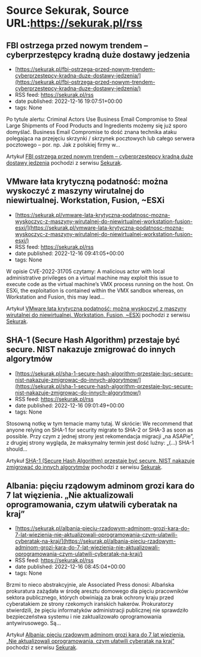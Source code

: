 # Source Sekurak, Source URL:https://sekurak.pl/rss

## FBI ostrzega przed nowym trendem – cyberprzestępcy kradną duże dostawy jedzenia
 - [https://sekurak.pl/fbi-ostrzega-przed-nowym-trendem-cyberprzestepcy-kradna-duze-dostawy-jedzenia/](https://sekurak.pl/fbi-ostrzega-przed-nowym-trendem-cyberprzestepcy-kradna-duze-dostawy-jedzenia/)
 - RSS feed: https://sekurak.pl/rss
 - date published: 2022-12-16 19:07:51+00:00
 - tags: None

<p>Po tytule alertu: Criminal Actors Use Business Email Compromise to Steal Large Shipments of Food Products and Ingredients możemy się już sporo domyślać. Business Email Compromise to dość znana technika ataku polegająca na przejęciu skrzynki / skrzynek pocztowych lub całego serwera pocztowego &#8211; por. np. Jak z polskiej firmy w...</p>
<p>Artykuł <a href="https://sekurak.pl/fbi-ostrzega-przed-nowym-trendem-cyberprzestepcy-kradna-duze-dostawy-jedzenia/" rel="nofollow">FBI ostrzega przed nowym trendem &#8211; cyberprzestępcy kradną duże dostawy jedzenia</a> pochodzi z serwisu <a href="https://sekurak.pl" rel="nofollow">Sekurak</a>.</p>

## VMware łata krytyczną podatność: można wyskoczyć z maszyny wirutalnej do niewirtualnej. Workstation, Fusion, ~ESXi
 - [https://sekurak.pl/vmware-lata-krytyczna-podatnosc-mozna-wyskoczyc-z-maszyny-wirutalnej-do-niewirtualnej-workstation-fusion-esxi/](https://sekurak.pl/vmware-lata-krytyczna-podatnosc-mozna-wyskoczyc-z-maszyny-wirutalnej-do-niewirtualnej-workstation-fusion-esxi/)
 - RSS feed: https://sekurak.pl/rss
 - date published: 2022-12-16 09:41:05+00:00
 - tags: None

<p>W opisie CVE-2022-31705 czytamy: A malicious actor with local administrative privileges on a virtual machine may exploit this issue to execute code as the virtual machine&#8217;s VMX process running on the host. On ESXi, the exploitation is contained within the VMX sandbox whereas, on Workstation and Fusion, this may lead...</p>
<p>Artykuł <a href="https://sekurak.pl/vmware-lata-krytyczna-podatnosc-mozna-wyskoczyc-z-maszyny-wirutalnej-do-niewirtualnej-workstation-fusion-esxi/" rel="nofollow">VMware łata krytyczną podatność: można wyskoczyć z maszyny wirutalnej do niewirtualnej. Workstation, Fusion, ~ESXi</a> pochodzi z serwisu <a href="https://sekurak.pl" rel="nofollow">Sekurak</a>.</p>

## SHA-1 (Secure Hash Algorithm) przestaje być secure. NIST nakazuje zmigrować do innych algorytmów
 - [https://sekurak.pl/sha-1-secure-hash-algorithm-przestaje-byc-secure-nist-nakazuje-zmigrowac-do-innych-algorytmow/](https://sekurak.pl/sha-1-secure-hash-algorithm-przestaje-byc-secure-nist-nakazuje-zmigrowac-do-innych-algorytmow/)
 - RSS feed: https://sekurak.pl/rss
 - date published: 2022-12-16 09:01:49+00:00
 - tags: None

<p>Stosowną notkę w tym temacie mamy tutaj. W skrócie: We recommend that anyone relying on SHA-1 for security migrate to SHA-2 or SHA-3 as soon as possible. Przy czym z jednej strony jest rekomendacja migracji &#8222;na ASAPie&#8221;, z drugiej strony wygląda, że maksymalny termin jest dość luźny: &#8222;(&#8230;) SHA-1 should...</p>
<p>Artykuł <a href="https://sekurak.pl/sha-1-secure-hash-algorithm-przestaje-byc-secure-nist-nakazuje-zmigrowac-do-innych-algorytmow/" rel="nofollow">SHA-1 (Secure Hash Algorithm) przestaje być secure. NIST nakazuje zmigrować do innych algorytmów</a> pochodzi z serwisu <a href="https://sekurak.pl" rel="nofollow">Sekurak</a>.</p>

## Albania: pięciu rządowym adminom grozi kara do 7 lat więzienia. „Nie aktualizowali oprogramowania, czym ułatwili cyberatak na kraj”
 - [https://sekurak.pl/albania-pieciu-rzadowym-adminom-grozi-kara-do-7-lat-wiezienia-nie-aktualizowali-oprogramowania-czym-ulatwili-cyberatak-na-kraj/](https://sekurak.pl/albania-pieciu-rzadowym-adminom-grozi-kara-do-7-lat-wiezienia-nie-aktualizowali-oprogramowania-czym-ulatwili-cyberatak-na-kraj/)
 - RSS feed: https://sekurak.pl/rss
 - date published: 2022-12-16 08:45:04+00:00
 - tags: None

<p>Brzmi to nieco abstrakcyjnie, ale Associated Press donosi: Albańska prokuratura zażądała w środę aresztu domowego dla pięciu pracowników sektora publicznego, których obwiniają za brak ochrony kraju przed cyberatakiem ze strony rzekomych irańskich hakerów. Prokuratorzy stwierdzili, że pięciu informatyków administracji publicznej nie sprawdziło bezpieczeństwa systemu i nie zaktualizowało oprogramowania antywirusowego. Są...</p>
<p>Artykuł <a href="https://sekurak.pl/albania-pieciu-rzadowym-adminom-grozi-kara-do-7-lat-wiezienia-nie-aktualizowali-oprogramowania-czym-ulatwili-cyberatak-na-kraj/" rel="nofollow">Albania: pięciu rządowym adminom grozi kara do 7 lat więzienia. &#8222;Nie aktualizowali oprogramowania, czym ułatwili cyberatak na kraj&#8221;</a> pochodzi z serwisu <a href="https://sekurak.pl" rel="nofollow">Sekurak</a>.</p>
